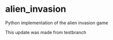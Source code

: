 # alien_invasion
Python implementation of the alien invasion game

This update was made from testbranch
